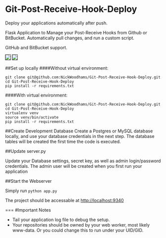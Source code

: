 Git-Post-Receive-Hook-Deploy
============================

Deploy your applications automatically after push. 

Flask Application to Manage your Post-Receive Hooks from Github or BitBucket. Automatically pull changes, and run a custom script.

GitHub and BitBucket support. 

<img border="1" src="http://cl.ly/image/1j3X3M3H2O17/Screen%20Shot%202013-09-30%20at%2012.28.21%20AM.png">

<img border="1" src="http://cl.ly/image/2D1r2n1z1b2y/Screen%20Shot%202013-09-30%20at%201.11.31%20AM.png">


##Set up locally
####Without virtual environment:

	git clone git@github.com:NickWoodhams/Git-Post-Receive-Hook-Deploy.git
	cd Git-Post-Receive-Hook-Deploy
	pip install -r requirements.txt

####With virtual environment:

	git clone git@github.com:NickWoodhams/Git-Post-Receive-Hook-Deploy.git
	cd Git-Post-Receive-Hook-Deploy
	virtualenv venv
	source venv/bin/activate
	pip install -r requirements.txt

##Create Development Database
Create a Postgres or MySQL database locally, and use your database credentials in the next step. The database tables will be created the first time the code is executed. 

##Update server.py

Update your Database settings, secret key, as well as admin login/password credentials. The admin user will be created when you first run your application


##Start the Webserver

Simply run `python app.py`

The project should be accessable at [http://localhost:9340](http://localhost:9340)

===
#Important Notes

- Tail your application log file to debug the setup. 
- Your repositories should be owned by your web worker, most likely www-data. Or you could change this to run under your UID/GID. 
